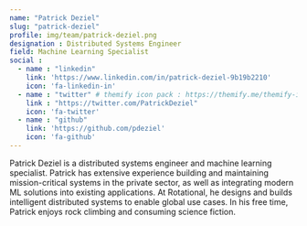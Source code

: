 ```yaml
---
name: "Patrick Deziel"
slug: "patrick-deziel"
profile: img/team/patrick-deziel.png
designation : Distributed Systems Engineer
field: Machine Learning Specialist
social :
  - name : "linkedin"
    link: 'https://www.linkedin.com/in/patrick-deziel-9b19b2210'
    icon: 'fa-linkedin-in'
  - name : "twitter" # themify icon pack : https://themify.me/themify-icons
    link : "https://twitter.com/PatrickDeziel"
    icon: 'fa-twitter'
  - name : "github"
    link: 'https://github.com/pdeziel'
    icon: 'fa-github'
---
```

Patrick Deziel is a distributed systems engineer and machine learning specialist. Patrick has extensive experience building and maintaining mission-critical systems in the private sector, as well as integrating modern ML solutions into existing applications. At Rotational, he designs and builds intelligent distributed systems to enable global use cases. In his free time, Patrick enjoys rock climbing and consuming science fiction.
